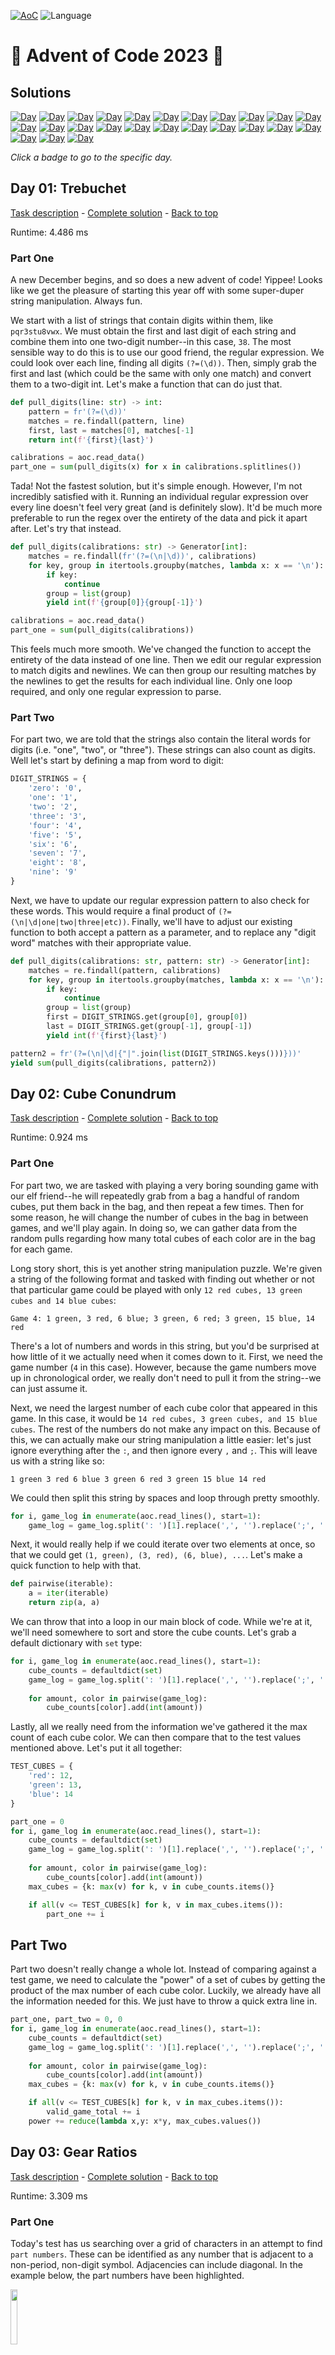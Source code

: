 <!-- Entries between SOLUTIONS and RESULTS tags are auto-generated -->

[![AoC](https://badgen.net/badge/AoC/2023/blue)](https://adventofcode.com/2023)
![Language](https://badgen.net/badge/Language/Python/blue)

# 🎄 Advent of Code 2023 🎄

## Solutions

<!--SOLUTIONS-->

[![Day](https://badgen.net/badge/01/%E2%98%85%E2%98%85/green)](#d01)
[![Day](https://badgen.net/badge/02/%E2%98%85%E2%98%85/green)](#d02)
[![Day](https://badgen.net/badge/03/%E2%98%85%E2%98%85/green)](#d03)
[![Day](https://badgen.net/badge/04/%E2%98%85%E2%98%85/green)](#d04)
[![Day](https://badgen.net/badge/05/%E2%98%85%E2%98%85/green)](#d05)
[![Day](https://badgen.net/badge/06/%E2%98%85%E2%98%85/green)](#d06)
[![Day](https://badgen.net/badge/07/%E2%98%85%E2%98%85/green)](#d07)
[![Day](https://badgen.net/badge/08/%E2%98%85%E2%98%85/green)](#d08)
[![Day](https://badgen.net/badge/09/%E2%98%85%E2%98%85/green)](#d09)
[![Day](https://badgen.net/badge/10/%E2%98%85%E2%98%85/green)](#d10)
[![Day](https://badgen.net/badge/11/%E2%98%85%E2%98%85/green)](#d11)
[![Day](https://badgen.net/badge/12/%E2%98%85%E2%98%85/green)](#d12)
[![Day](https://badgen.net/badge/13/%E2%98%85%E2%98%85/green)](#d13)
[![Day](https://badgen.net/badge/14/%E2%98%85%E2%98%85/green)](#d14)
[![Day](https://badgen.net/badge/15/%E2%98%85%E2%98%85/green)](#d15)
[![Day](https://badgen.net/badge/16/%E2%98%85%E2%98%85/green)](#d16)
[![Day](https://badgen.net/badge/17/%E2%98%85%E2%98%85/green)](#d17)
[![Day](https://badgen.net/badge/18/%E2%98%85%E2%98%85/green)](#d18)
[![Day](https://badgen.net/badge/19/%E2%98%86%E2%98%86/gray)](#d19)
[![Day](https://badgen.net/badge/20/%E2%98%86%E2%98%86/gray)](#d20)
[![Day](https://badgen.net/badge/21/%E2%98%86%E2%98%86/gray)](#d21)
[![Day](https://badgen.net/badge/22/%E2%98%86%E2%98%86/gray)](#d22)
[![Day](https://badgen.net/badge/23/%E2%98%86%E2%98%86/gray)](#d23)
[![Day](https://badgen.net/badge/24/%E2%98%86%E2%98%86/gray)](#d24)
[![Day](https://badgen.net/badge/25/%E2%98%86%E2%98%86/gray)](#d25)

_Click a badge to go to the specific day._

## <a name="d01"></a> Day 01: Trebuchet

[Task description](https://adventofcode.com/2023/day/1) - [Complete solution](day01/trebuchet.py) - [Back to top](#top)  

Runtime: 4.486 ms  

### Part One

A new December begins, and so does a new advent of code! Yippee! Looks like we get the pleasure of starting this year off with some super-duper string manipulation. Always fun.

We start with a list of strings that contain digits within them, like `pqr3stu8vwx`. We must obtain the first and last digit of each string and combine them into one two-digit number--in this case, `38`. The most sensible way to do this is to use our good friend, the regular expression. We could look over each line, finding all digits `(?=(\d))`. Then, simply grab the first and last (which could be the same with only one match) and convert them to a two-digit int. Let's make a function that can do just that.

```python
def pull_digits(line: str) -> int:
    pattern = fr'(?=(\d))'
    matches = re.findall(pattern, line)
    first, last = matches[0], matches[-1]
    return int(f'{first}{last}')

calibrations = aoc.read_data()
part_one = sum(pull_digits(x) for x in calibrations.splitlines())
```

Tada! Not the fastest solution, but it's simple enough. However, I'm not incredibly satisfied with it. Running an individual regular expression over every line doesn't feel very great (and is definitely slow). It'd be much more preferable to run the regex over the entirety of the data and pick it apart after. Let's try that instead.

```python
def pull_digits(calibrations: str) -> Generator[int]:
    matches = re.findall(fr'(?=(\n|\d))', calibrations)
    for key, group in itertools.groupby(matches, lambda x: x == '\n'):
        if key:
            continue
        group = list(group)
        yield int(f'{group[0]}{group[-1]}')

calibrations = aoc.read_data()
part_one = sum(pull_digits(calibrations))
```

This feels much more smooth. We've changed the function to accept the entirety of the data instead of one line. Then we edit our regular expression to match digits and newlines. We can then group our resulting matches by the newlines to get the results for each individual line. Only one loop required, and only one regular expression to parse.

### Part Two

For part two, we are told that the strings also contain the literal words for digits (i.e. "one", "two", or "three"). These strings can also count as digits. Well let's start by defining a map from word to digit:

```python
DIGIT_STRINGS = {
    'zero': '0',
    'one': '1',
    'two': '2',
    'three': '3',
    'four': '4',
    'five': '5',
    'six': '6',
    'seven': '7',
    'eight': '8',
    'nine': '9'
}
```

Next, we have to update our regular expression pattern to also check for these words. This would require a final product of `(?=(\n|\d|one|two|three|etc))`. Finally, we'll have to adjust our existing function to both accept a pattern as a parameter, and to replace any "digit word" matches with their appropriate value.

```python
def pull_digits(calibrations: str, pattern: str) -> Generator[int]:
    matches = re.findall(pattern, calibrations)
    for key, group in itertools.groupby(matches, lambda x: x == '\n'):
        if key:
            continue
        group = list(group)
        first = DIGIT_STRINGS.get(group[0], group[0])
        last = DIGIT_STRINGS.get(group[-1], group[-1])
        yield int(f'{first}{last}')

pattern2 = fr'(?=(\n|\d|{"|".join(list(DIGIT_STRINGS.keys()))}))'
yield sum(pull_digits(calibrations, pattern2))
```

## <a name="d02"></a> Day 02: Cube Conundrum

[Task description](https://adventofcode.com/2023/day/2) - [Complete solution](day02/cube_conundrum.py) - [Back to top](#top)  

Runtime: 0.924 ms  

### Part One

For part two, we are tasked with playing a very boring sounding game with our elf friend--he will repeatedly grab from a bag a handful of random cubes, put them back in the bag, and then repeat a few times. Then for some reason, he will change the number of cubes in the bag in between games, and we'll play again. In doing so, we can gather data from the random pulls regarding how many total cubes of each color are in the bag for each game.

Long story short, this is yet another string manipulation puzzle. We're given a string of the following format and tasked with finding out whether or not that particular game could be played with only `12 red cubes, 13 green cubes and 14 blue cubes`:

    Game 4: 1 green, 3 red, 6 blue; 3 green, 6 red; 3 green, 15 blue, 14 red

There's a lot of numbers and words in this string, but you'd be surprised at how little of it we actually need when it comes down to it. First, we need the game number (`4` in this case). However, because the game numbers move up in chronological order, we really don't need to pull it from the string--we can just assume it.

Next, we need the largest number of each cube color that appeared in this game. In this case, it would be `14 red cubes, 3 green cubes, and 15 blue cubes`. The rest of the numbers do not make any impact on this. Because of this, we can actually make our string manipulation a little easier: let's just ignore everything after the `:`, and then ignore every `,` and `;`. This will leave us with a string like so:

    1 green 3 red 6 blue 3 green 6 red 3 green 15 blue 14 red

We could then split this string by spaces and loop through pretty smoothly.

```python
for i, game_log in enumerate(aoc.read_lines(), start=1):
    game_log = game_log.split(': ')[1].replace(',', '').replace(';', '').split(' ')
```

Next, it would really help if we could iterate over two elements at once, so that we could get `(1, green), (3, red), (6, blue), ...`. Let's make a quick function to help with that.

```python
def pairwise(iterable):
    a = iter(iterable)
    return zip(a, a)
```

We can throw that into a loop in our main block of code. While we're at it, we'll need somewhere to sort and store the cube counts. Let's grab a default dictionary with `set` type:

```python
for i, game_log in enumerate(aoc.read_lines(), start=1):
    cube_counts = defaultdict(set)
    game_log = game_log.split(': ')[1].replace(',', '').replace(';', '').split(' ')
    
    for amount, color in pairwise(game_log):
        cube_counts[color].add(int(amount))
```

Lastly, all we really need from the information we've gathered it the max count of each cube color. We can then compare that to the test values mentioned above. Let's put it all together:

```python
TEST_CUBES = {
    'red': 12,
    'green': 13,
    'blue': 14
}

part_one = 0
for i, game_log in enumerate(aoc.read_lines(), start=1):
    cube_counts = defaultdict(set)
    game_log = game_log.split(': ')[1].replace(',', '').replace(';', '').split(' ')
    
    for amount, color in pairwise(game_log):
        cube_counts[color].add(int(amount))
    max_cubes = {k: max(v) for k, v in cube_counts.items()}

    if all(v <= TEST_CUBES[k] for k, v in max_cubes.items()):
        part_one += i
```

## Part Two

Part two doesn't really change a whole lot. Instead of comparing against a test game, we need to calculate the "power" of a set of cubes by getting the product of the max number of each cube color. Luckily, we already have all the information needed for this. We just have to throw a quick extra line in.

```python
part_one, part_two = 0, 0
for i, game_log in enumerate(aoc.read_lines(), start=1):
    cube_counts = defaultdict(set)
    game_log = game_log.split(': ')[1].replace(',', '').replace(';', '').split(' ')
    
    for amount, color in pairwise(game_log):
        cube_counts[color].add(int(amount))
    max_cubes = {k: max(v) for k, v in cube_counts.items()}

    if all(v <= TEST_CUBES[k] for k, v in max_cubes.items()):
        valid_game_total += i
    power += reduce(lambda x,y: x*y, max_cubes.values())
```

## <a name="d03"></a> Day 03: Gear Ratios

[Task description](https://adventofcode.com/2023/day/3) - [Complete solution](day03/gear_ratios.py) - [Back to top](#top)  

Runtime: 3.309 ms  

### Part One

Today's test has us searching over a grid of characters in an attempt to find `part numbers`. These can be identified as any number that is adjacent to a non-period, non-digit symbol. Adjacencies can include diagonal. In the example below, the part numbers have been highlighted.

<img src="day03/img/part-numbers.png" width="15%"/>

Right away, we can run into a few traps here. It might make sense to approach this as a grid. This would even allow us to get into some sneaky numpy shenanigans that could ease the adjacency detection. However, if we were to take this approach, we would have a hard time getting the entirety of a part number. For example, the part number `617` is adjacent to a `*` symbol. We could pretty easily identify that the `7` is adjacent to the `*`, but to then get the entire number of `617` would be a lot of extra work.

However, if we approach this only as a block of text, it's going to be very hard to discern what it means to be adjacent. We still need some sense of location, which means that the concept of a grid is still useful. Maybe we can use both ideas! Let's start with the whole numbers and try to identify which ones are part numbers. We can do this using (once again) regular expressions.

```python
schematic = aoc.read_data()
for _match in re.finditer(r'(\d+)', schematic):
    val = _match.group()
```

Using re.finditer, we can iterate over each whole digit within the entire block of text. The `_match` object stores both the start of the match and its value. Using the start of the match, we can determine the `(x, y)` location of the number in the corresponding grid.

```python
schematic = aoc.read_data()
schematic_grid = schematic.splitlines()
line_length = len(schematic_grid[0]) + 1

for _match in re.finditer(r'(\d+)', schematic):
    y, x = divmod(_match.start(), line_length)
    val = _match.group()
```

Next, we need to check every point adjacent to the number. Because the number could be of any digit length, we have to use the length of the match to determine how wide of an area to search. In the example below, for part number `633`, we have to check all of the highlighted points. This part number starts at `(6, 2)`, and so we'll need to check every point within `y-range (1, 3)` and `x-range (5, 9)`.

<img src="day03/img/adjacent.png" width="15%"/>

With that in mind, we can use a combination of `itertools.product` and `range` along with the information we've already gathered to easily iterate over all of these points.

```python
schematic = aoc.read_data()
schematic_grid = schematic.splitlines()
line_length = len(schematic_grid[0]) + 1

for _match in re.finditer(r'(\d+)', schematic):
    y, x = divmod(_match.start(), line_length)
    val = _match.group()
    for adj_y, adj_x in itertools.product(range(y-1, y+2), range(x-1, x+len(val)+1)):
        try:
            adj_val = schematic_grid[adj_y][adj_x]
        except IndexError:
            continue
```

Finally, we just need to check if any of those adjacent points contain a symbol of interest. Because we don't explicitly know which symbols we're looking for, it will be easier to check which symbols *don't* interest us.

```python
schematic = aoc.read_data()
schematic_grid = schematic.splitlines()
line_length = len(schematic_grid[0]) + 1

non_symbols = {str(n) for n in range(10)} | {"."}

part_total = 0
for _match in re.finditer(r'(\d+)', schematic):
    y, x = divmod(_match.start(), line_length)
    val = _match.group()
    for adj_y, adj_x in itertools.product(range(y-1, y+2), range(x-1, x+len(val)+1)):
        try:
            adj_val = schematic_grid[adj_y][adj_x]
        except IndexError:
            continue

        if adj_val not in non_symbols:
            part_total += int(val)
```

### Part Two

Part two has us instead checking for `gears`. A gear is defined as any `*` symbol that is adjacent to **exactly** two part numbers. Immediately, you may try to find these by searching the string for that symbol and searching its adjacent points for digits. However, you quickly run into an issue doing this.

In the example below, there are three `*` symbols that could be potential gears. Looking at the middle one, it's pretty easy to identify that it is **not** a gear, due to the fact that there is only one digit adjacent to it. However, the other two (both of which **are** in fact gears), have three digits adjacent to them. It's very difficult in the program to discern which of these digits come from the same part numbers.

<img src="day03/img/gears.png" width="15%"/>

Instead of approaching it that way, let's modify our existing code to store a map of `*` symbols to lists of adjacent part numbers. Whenever we find a `*` in the adjacent points of a part number, we will store the part number in this dictionary, like so:

```python
schematic = aoc.read_data()
schematic_grid = schematic.splitlines()
line_length = len(schematic_grid[0]) + 1

non_symbols = {str(n) for n in range(10)} | {"."}
gear_values = defaultdict(list)

for _match in re.finditer(r'(\d+)', schematic):
    y, x = divmod(_match.start(), line_length)
    val = _match.group()
    for adj_y, adj_x in itertools.product(range(y-1, y+2), range(x-1, x+len(val)+1)):
        try:
            adj_val = schematic_grid[adj_y][adj_x]
        except IndexError:
            continue

        if adj_val not in non_symbols:
            # When a gear is found, add to the gear_values dictonary
            if adj_val == '*':
                gear_values[(adj_y, adj_x)].append(int(val))
```

Once the loop has completed, we can check which gears are valid by checking the length of the list held by the dictionary.

```python
gear_ratios = sum(v[0] * v[1] for v in gear_values.values() if len(v) == 2)
```

## <a name="d04"></a> Day 04: Scratchcards

[Task description](https://adventofcode.com/2023/day/4) - [Complete solution](day04/scratchcards.py) - [Back to top](#top)  

Runtime: 1.323 ms  

### Part One

Day 4 is a little sigh of relief after a slightly more difficult day 3. Given a set of lottery cards, we have to determine which ones are winners. Each card has two sets of numbers: the first are the winning numbers, and the second are numbers we have, as shown below.

    Card 1: 41 48 83 86 17 | 83 86  6 31 17  9 48 53

Thanks to the wonders of `sets`, this is a fairly easy thing to accomplish in python. If we can get the two groups of numbers into their own sets, the `union` of these sets would include only the numbers that appear in **both** sets. The union of two sets can be found using the `&` operator.

<img src="day04/img/union.png" width="70%"/>

With this in mind, let's write some code that can parse the input and create a union of the two sets of numbers.

```python
cards = aoc.read_lines()
for i, card in enumerate(cards, start=1):
    winning, mine = card.split(': ')[1].split(' | ')
    matches = set(winning.split()) & set(mine.split())
```

With this, we can now iterate through each card and calculate its score. The score doubles for each match, starting with 1 point for 1 match. Thus, it has the following trend:

| Matches | Score |
| ------- | ----- |
|       0 |     0 |
|       1 |     1 |
|       2 |     2 |
|       3 |     4 |
|       4 |     8 |

With this in mind, we can create a score function of $score = 2 ^ {matches - 1}$, taking note that the score is `0` when the number of matches is zero. We can use an if check to ensure that there actually are matches before adding to the score in any way.

```python
cards = aoc.read_lines()

score = 0
for i, card in enumerate(cards, start=1):
    winning, mine = card.split(': ')[1].split(' | ')
    matches = set(winning.split()) & set(mine.split())

    if num_matches := len(matches):
        score += 2 ** (num_matches - 1)
```

### Part Two

With part two, the rules change slightly. When we win a card, we instead gain copies of the next `x` cards, where `x` is the number of matches. So, if `Card 3` has 3 matches, we would gain a copy of `Cards 4, 5, and 6`. Where things get a little tricky is that if we have multiple copies of a card, each of the copies will produce their own copies. So if we had 4 copies of `Card 4`, and it has 2 matches, we would get 4 copies each of `Cards 5 and 6`.

This shouldn't complicate things too much. Because `Card x` will only add cards for values higher than `x`, we can still iterate through our cards in numeric order. We'll need a dictionary of how many copies of each card we have, starting with 1 of each. Then, on our winning cards (where there are any matches at all), we'll simply add values to this dictionary equal to the number of copies of the current card. The last thing we need to make sure we check for is that we don't add any copies of cards past the max number of cards.

```python
cards = aoc.read_lines()

copies = {x: 1 for x in range(1, len(cards) + 1)}
for i, card in enumerate(cards, start=1):
    winning, mine = card.split(': ')[1].split(' | ')
    matches = set(winning.split()) & set(mine.split())

    if num_matches := len(matches):
        top_card = min(len(cards), i + num_matches)
        for new_copy in range(i + 1, top_card + 1):
            copies[new_copy] += copies[i]
total_copies = sum(copies.values())
```

## <a name="d05"></a> Day 05: If You Give A Seed A Fertilizer

[Task description](https://adventofcode.com/2023/day/5) - [Complete solution](day05/if_you_give_a_seed_a_fertilizer.py) - [Back to top](#top)  

Runtime: 3.804 ms

### Part One

Today's task has us plotting a seed to a location given a series of maps with rules. As shown below, each map contains a list of numbers, all in sets of 3. If the incoming value meets any of these three rules, it will be changed to a different value. The first of these three numbers indicates the `destination start`, the second is the `source start`, and the third is the `range` of values that can be converted.

    soil-to-fertilizer map:
    0 15 37
    37 52 2
    39 0 15

This means that given the second rule, `37 52 2`, starting at `52`, the next `2` values will be converted linearly from `37`. Thus, `52` would become `37` and `53` would become `38`. Note that instead of viewing the third value as a range, we could instead view it as an ending value by adding it to the `source start`. Let's represent this using a class.

```python
@dataclass
class MapRule:
    dest_start: int
    src_start: int
    src_end: int

    def __contains__(self, val: int) -> bool:
        return self.src_start <= val <= self.src_end
            
    def apply(self, val: int) -> int:
        return (val - self.src_start) + self.dest_start
```

Now, we can very easily determine if a certain integer would apply to a given rule (using `val in rule`), and we can apply the rule to a given integer to change appropriately change it. The next thing we're going to want is a class that can represent our map: `AlmanacMap`. This class needs to be able to convert a list of seeds into a new list.

```python
class AlmanacMap:
    def __init__(self, rules: list[MapRule]):
        self.rules = rules
    
    def convert(self, val: int) -> int:
        for rule in self.rules:
            if val in rule:
                return rule.apply(val)
        return val

    def convert_all(self, values: Iterable[int]) -> list[int]:
        return [self.convert(x) for x in values]
```

The last thing this new class will need is a way to parse the string input for a given map.

```python
class AlmanacMap:
    @staticmethod
    def from_string(map_str: str) -> AlmanacMap:
        rules = []
        for rule in map_str.splitlines()[1:]:
            params = tuple(map(int, rule.split()))
            rules.append(MapRule(
                dest_start = params[0],
                src_start = params[1],
                src_end = params[1] + params[2] - 1
            ))
        return AlmanacMap(rules)

data = aoc.read_chunks()
seeds = list(map(int, data[0].split(':')[1].split()))
maps = [AlmanacMap.from_string(x) for x in data[1:]]
```

Tada! Now we can simply run each map's `convert_all` function on our list of seeds.

```python
part_one = seeds
for _map in maps:
    part_one = _map.convert_all(part_one)
part_one = min(part_one)
```

We can actually simplify that block down even further using `functools.reduce()`.

```python
part_one = reduce(lambda x, y: y.convert_all(x), maps, seeds)
part_one = min(part_one)
```

### Part Two

Things get a little more complicated with part two. Our seed input is no longer just a list of integers, it is actually a list of ranges. Instead of each number representing one seed, every two numbers represents a range of seed: the first being the start of the range and the second being the length of the range, like so:

    [79 14] [55 13]

Running our above solution for every individual seed in these ranges would take **far** too long and is unrealistic. However, because of the way these maps work, we could easily represent our seeds using ranges instead of just single values. Let's define a quick `Range` dataclass and read in our seed input using that:

```python
@dataclass
class Range:
    start: int
    end: int

part_two = [Range(start=start, end=start+_len-1) for start, _len in pairwise(seeds)]
```

There are some instances where this remains fairly easy. Take the case where our entire range falls outside of a given `MapRule`--the range stays unchanged. Another case would be if the entirety of the range falls within a given `MapRule`. In this case, both the start and end of the range would be converted according to the rule--no big deal.

However, there are two more interesting cases that occur when the range is partially within a `MapRule`--one where it starts within the bounds of the rule and extends beyond it, and one where it starts before the bounds of the rule and ends within it. You can even extend these edge cases to form another where a range starts before the bounds of a rule and ends after it.

The chart below displays all of these cases. `s` represents the start of our range, `e` is the end of our range, and the area within `[]` is the bounds of a `MapRule`.

    Normal Case 1: |--------[-s---e---]------|  -- Contains whole range
    Normal Case 2: |-s----e-[---------]------|  -- Does not contain range
    Normal Case 3: |--------[---------]-s--e-|  -- Does not contain range
    
    Edge Case 1:   |---s----[-----e---]------|  -- Contains part of range
    Edge Case 2:   |--------[--s------]---e--|  -- Contains part of range
    Edge Case 3:   |---s----[---------]---e--|  -- Contains part of range

Let's edit our `MapRule` object to accept both `int` and `Range` into its functions. We can use `match` on the value to react differently based on its type. As the chart above shows, we know a `MapRule` contains a range if the start of the range is before the end of the rule's bounds and the end of the range if after the start of the rule's bounds. Lastly, when applying a rule to a range, we want to make sure we only apply it to the correct portion, ignoring the rest.

```python
@dataclass
class MapRule:
    def __contains__(self, val: int | Range) -> bool:
        match val:
            case int(): return self.src_start <= val <= self.src_end
            case Range(): return val.end > self.src_start and val.start < self.src_end
            
    def apply(self, val: int | Range) -> int:
        match val:
            case int(): return (val - self.src_start) + self.dest_start
            case Range(): return Range(
                start = self.apply(max(val.start, self.src_start)),
                end = self.apply(min(val.end, self.src_end)),
            )
```

When one of these edge cases occurs, we need to split the range into 2 or more new ranges to properly account for the changes. Because of this, we will end up with more `Range` objects in our list than what we start with. We can avoid some of the headaches here by changing our `AlmanacMap` class to use generators.

```python
class AlmanacMap:
    def convert(self, val: int | Range) -> Generator[int | Range]:
        for rule in self.rules:
            if val in rule:
                yield rule.apply(val)
                if type(val) is Range:
                    if val.end not in rule:
                        yield from self.convert(Range(rule.src_end, val.end))
                    if val.start not in rule:
                        yield from self.convert(Range(val.start, rule.src_start))
                return
        yield val
    
    def convert_all(self, values: Iterable[int | Range]) -> Generator[int | Range]:
        for v in values:
            yield from self.convert(v)
```

The new `convert` function now uses a generator to essentially output any number of values depending on what is needed. When we have a range, we will check for our edge cases, and recursively `convert` the resulting ranges to check for any new ranges that may occur.

Finally, we just have to get the minimum value. Because our ranges only move in one direction (up), this remains quite easy! Simply find the earliest starting value among our ranges.

```python
part_two = reduce(lambda x, y: y.convert_all(x), maps, part_two)
yield min([x.start for x in part_two])
```

## <a name="d06"></a> Day 06: Wait For It

[Task description](https://adventofcode.com/2023/day/6) - [Complete solution](day06/wait_for_it.py) - [Back to top](#top)  

Runtime: 0.340 ms

### Part One

Today's puzzle has us racing boats--how exciting! Unfortunately, they're just toy boats that can only move in millimeters. The boat has a button that must be held to charge it. The boat's speed will increase by `1 millimeter per second` for every second that the button is held, but while the boat is charging it will not move. We have to beat the records for every race. Each race has two pieces of information: the `record time` and the `record distance`. With the first example (`record time` = 7, `record distance` = 9), we can map out how several variables will react:

| time charging | time moving | speed | distance traveled | beat record |
| ------------- | ----------- | ----- | ----------------- | ----------- |
|             0 |           7 |     0 |                 0 |          No |
|             1 |           6 |     1 |                 6 |          No |
|             2 |           5 |     2 |                10 |         Yes |
|             3 |           4 |     3 |                12 |         Yes |
|             4 |           3 |     4 |                12 |         Yes |
|             5 |           2 |     5 |                10 |         Yes |
|             6 |           1 |     6 |                 6 |          No |
|             7 |           0 |     7 |                 0 |          No |

We can deduce a few mathematical truths from this:

$$
\begin{align}
t_{charging} = t \\
t_{moving} = t_{record} - t_{charging} = t_{record} - t \\
speed = t_{charging} = t \\
distance = t_{moving} * speed = (t_{record} - t) * t \\
distance > distance_{record} => (t_{record} - t) * t > distance_{record} \\
-t^2 + t_{record}t - distance_{record} > 0
\end{align}
$$

That last line looks like a pretty standard quadratic formula, with $a = -1$, $b = t_{record}$, and $c = -distance_{record}$. Since we're gonna need the quadratic formula, let's make a function that can replicate it:

$$t = \frac{-b \pm \sqrt{b^2 - 4ac}}{2a}$$
```python
def quadratic(a: int, b: int, c: int) -> tuple[float, float]:
    _sqrt = math.sqrt(b**2 - 4*a*c)
    _denom = 2*a
    return sorted(((-b + _sqrt) / _denom, (-b - _sqrt) / _denom))
```

Let's look at the values this gives us for each of our example inputs vs the values described in the puzzle's prompt:

| time | distance | ex $t_{min}$ | ex $t_{max}$ | actual $t_{min}$ | actual $t_{max}$ |
| ---- | -------- | ------------ | ------------ | ---------------- | ---------------- |
|    7 |        9 |            2 |            5 |             1.70 |             5.30 |
|   15 |       40 |            4 |           11 |             3.47 |            11.53 |
|   30 |      200 |           11 |           19 |            10.00 |            20.00 |

Rounding our floats is not going to be enough. We don't technically want to solve for when our quadratic equation is equal to 0, we want to solve for when it is greater than 0! Because of this (as you can see in the third row), if our quadratic works out perfectly, we will run into issues. What we actually want to find is both the first `int` after $t_{min}$ and the first `int` before $t_{max}$. We can solve this by using a little bit of `math.ceil()` and `math.floor()`.

```python
def win_possibilities(max_time: int, distance: int) -> int:
    min_t, max_t = quadratic(-1, max_time, -distance)
    return math.ceil(max_t-1) - math.floor(min_t+1) + 1
```

Finally, let's parse our input and run this function

```python
data = [x.split(':')[1] for x in aoc.read_lines()]

times, distances = [list(map(int, x.split())) for x in data]
part_one = [win_possibilities(t, d) for t, d in zip(times, distances)]
part_one = reduce(lambda x, y: x * y, part_one)
```

### Part Two

Part two...really doesn't change anything besides how we interpret our input. Thanks to how we handled part one, it should scale just fine with the larger numbers.

```python
time, distance = [int(x.replace(' ', '')) for x in data]
part_two = win_possibilities(time, distance)
```
## <a name="d07"></a> Day 07: Camel Cards

[Task description](https://adventofcode.com/2023/day/7) - [Complete solution](day07/camel_cards.py) - [Back to top](#top)  

Runtime: 7.123 ms  

### Part One

This was a fun one! We get to play some odd form of poker called "Camel Cards". It appears to be a less complicated version than the poker we are all used to, with the hand rankings purely based on the pairs of cards. The table below shows the cards from highest ranking to lowest ranking. For each ranking, the `Pairs` column is a tuple relating to the number of matching cards in each hand.

| Ranking | Hand            | Pairs           |
| ------- | --------------- | --------------- |
|       7 | Five of a Kind  | (5)             |
|       6 | Four of a Kind  | (4, 1)          |
|       5 | Full House      | (3, 2)          |
|       4 | Three of a Kind | (3, 1, 1)       |
|       3 | Two Pair        | (2, 2, 1)       |
|       2 | One Pair        | (2, 1, 1, 1)    |
|       1 | High Card       | (1, 1, 1, 1, 1) |

Unlike in regular poker, when two hands have the same rank, they do not check the remaining cards from highest to lowest. Instead, they will check each card starting from left to right. If one hand has a higher card, it is the winner. For example:

    Hand A: K2AKA
    Hand B: K9559

Both of the above hands have two pair, meaning they have the same rank. The tiebreaker will then compare the hands card by card from left to right. The first card of each hand is `K`, so it looks at the second card. Hand A's second card is `2`, while Hand B has a `9`. Because `9>2`, we know Hand B outranks Hand A. This is despite Hand A having pairs of `A` and `K`, which in normal poker would outrank Hand B's `K`s and `9`s.

When python compares two tuples or lists, it will compare them element by element. If the first element of tuple `A` is larger than the first element of tuple `B`, then `A > B`. Likewise, if the first element of tuple `A` is less than the first element of tuple `B`, then `A < B`. If both of their first elements are equal, then it will check the second element, and so on. Sounds like a pretty useful mechanic here! And using the hand ranking chart above, you can see that the `Pairs` tuples are already in descending order. So we can define a hand's strength as such:

    hand_strength = (pairs, cards)

Let's create a class that can represent a hand.

```python
class Hand:
    translator = str.maketrans('TJQKA', 'ABCDE')

    def __init__(self, cards: str, bid: int|str):
        self.cards = cards
        self.bid = int(bid)
        self._strength = (self._pairs(), cards.translate(self.translator))
    
    def _pairs(self) -> list[int]:
        return sorted(Counter(self.cards).values(), reverse=True)
    
    def __lt__(self, other: Hand) -> bool:
        return self._strength < other._strength
```

Using `str.maketrans()`, we can convert the face card letters to hex values. And since `'A'` > `'9'`, this will help with our strength comparisons. Of note here is the `_strength` member variable, which stores the tuple mentioned above. The first element is defined using the `pairs()` function, which will count the number of times each card appears, and return a sorted tuple. The second element is our translated hand of cards, so that a hand like `7J8TT` will become `7B8AA`. Finally, we can use the built-in `sorted` method to sort all of our hands.

```python
data = [x.split() for x in aoc.read_lines()]

hands = [Hand(*x) for x in data]
part_one = sum(rank * hand.bid for rank, hand in enumerate(sorted(hands), start=1))
```

### Part Two

In part two, the `J` card is not a jack, but instead a joker! Jokers have lower value than any other card, but act as a wildcard. Due to the way the hand rankings work, this means that a joker will always become a copy of whatever card we already have the most copies of. Let's make a new class that inherits from our previous `Hand` class. We can redefine the `translator` to mess with the card rankings, and we can override the `_pairs()` function to redefine how to calculate our number of pairs.

```python
class JokerHand(Hand):
    translator = str.maketrans('JTQKA', '0ABCD')

    def _pairs(self) -> list[int]:
        counter = Counter(self.cards)
        jokers = counter.pop('J', 0)
        pairs = sorted(counter.values(), reverse=True)
        try:
            pairs[0] += jokers
        except IndexError:
            pairs = [5]
        return pairs

hands = [JokerHand(*x) for x in data]
part_two = sum(rank * hand.bid for rank, hand in enumerate(sorted(hands), start=1))
```

The try/catch block in there catches an edge case where the hand is `JJJJJ`. 

## <a name="d08"></a> Day 08: Haunted Wasteland

[Task description](https://adventofcode.com/2023/day/8) - [Complete solution](day08/haunted_wasteland.py) - [Back to top](#top)  

Runtime: 8.545 ms  

### Part One

Well, first thing's first, let's parse our input. We get two chunks of data: a list of instructions in `LR` format, and a list of nodes and the nodes that they can travel to. Our list of `LR` instructions will be much more useful as `0`s and `1`s.

```python
def parse_node(node_str: str) -> tuple[str, tuple[str, str]]:
    key, values = node_str.split(' = ')
    values = values[1:-1].split(', ')
    return key, values

right_left, nodes = aoc.read_chunks()
INSTRUCTIONS = [int(x == 'R') for x in right_left]
NODE_MAP = {k: v for k, v in map(parse_node, nodes.splitlines())}
```

With our input read, let's start traveling. We can make a function that will accept a starting node and an ending node and return the number of steps. `itertools.cycle()` will help us infinitely cycle through our list of instructions.

```python
def traverse(start: str, end: str) -> int:
    node = start
    for step, dir in enumerate(itertools.cycle(INSTRUCTIONS), start=1):
        node = NODE_MAP[node][dir]
        if node == end:
            break
    return step
part_one = traverse(start='AAA', end='ZZZ')
```

### Part Two

I...wasn't a fan of this part two. Not because it took an obscene amount of time or anything like that, but simply because it makes a number of assumptions about the input that you have to discover. No longer are we moving from one node to another. Instead, we are moving from a set of starting nodes (all nodes ending in `A`), and trying to find the number of steps it takes for all of those nodes to reach a node ending in `Z`.

Unfortunately, just taking a regular train of thought and adjusting our function to accept both sets of starting and ending points takes far too long--we may never finish that loop. So we have to get creative. Theoretically, we could find a point where each node's path begins to loop and then use the Chinese Remainder Theorem to find the point where these cycles intersect. However, that also gets complicated for a few reasons. First, a cycle wouldn't truly repeat until a node has reached the same ending node at the same point in the instruction loop. That on its own wouldn't be that hard to find. However, during this cycle, a node could theoretically encounter multiple ending nodes multiple times. Keeping track of all of these along with the cycle would be difficult, and the Chinese Remainder Theorem can't easily handle it either.

However, it just so happens that the input is specially crafted to make this problem far easier than the problem they describe. If you were to follow the paths that each of the individual starting nodes leads to, you will find the following truths:

* Each starting node will eventually reach a cycle that will only ever hit one ending node
* Each starting node will reach an ending node for the first time in the same amount of time as their cycle
* The paths of each node will not overlap or sync up ever

Putting all of these assumptions together, if we manage to find how long it takes a starting node to reach an ending node, we have also discovered its cycle time. We also know that this cycle time has no offset, and starts at `time=0`. With these truths, we can determine that the nodes will all reach ending nodes at the least common multiple of their cycle times.

    Start @ Node 11A -> 11B -> 11Z -> 11B -> 11Z -> 11B -> 11Z  | Cycle Time = 2
    Start @ Node 22A -> 22B -> 22C -> 22Z -> 22B -> 22C -> 22Z  | Cycle Time = 3

    Answer = lcm([2, 3]) = 6

So what does this all look like in our program? Well let's start by redefining our `traverse()` function to accept a set of ending nodes instead of just a single one.

```python
def traverse(start: str, end: set[str]) -> int:
    node = start
    for step, dir in enumerate(itertools.cycle(INSTRUCTIONS), start=1):
        node = NODE_MAP[node][dir]
        if node in end:
            break
    return step
```

Next, we can determine all of the starting and ending nodes. Finally, we can call `traverse()` on each starting node and use `math.lcm()` to get our answer.

```python
a_nodes = {x for x in NODE_MAP.keys() if x.endswith('A')}
z_nodes = {x for x in NODE_MAP.keys() if x.endswith('Z')}
part_two = math.lcm(*(traverse(x, z_nodes) for x in a_nodes))
```
## <a name="d09"></a> Day 09: Mirage Maintenance

[Task description](https://adventofcode.com/2023/day/9) - [Complete solution](day09/mirage_maintenance.py) - [Back to top](#top)  

Runtime: ...  

### Notes

...  

## <a name="d10"></a> Day 10: Pipe Maze

[Task description](https://adventofcode.com/2023/day/10) - [Complete solution](day10/pipe_maze.py) - [Back to top](#top)  

Runtime: ...  

### Notes

...  

## <a name="d11"></a> Day 11: Cosmic Expansion

[Task description](https://adventofcode.com/2023/day/11) - [Complete solution](day11/cosmic_expansion.py) - [Back to top](#top)  

Runtime: ...  

### Notes

...  

## <a name="d12"></a> Day 12: Hot Springs

[Task description](https://adventofcode.com/2023/day/12) - [Complete solution](day12/hot_springs.py) - [Back to top](#top)  

Runtime: ...  

### Notes

...  

## <a name="d13"></a> Day 13: Point Of Incidence

[Task description](https://adventofcode.com/2023/day/13) - [Complete solution](day13/point_of_incidence.py) - [Back to top](#top)  

Runtime: ...  

### Notes

... 

## <a name="d14"></a> Day 14: Parabolic Reflector Dish

[Task description](https://adventofcode.com/2023/day/14) - [Complete solution](day14/parabolic_reflector_dish.py) - [Back to top](#top)  

Runtime: ...  

### Notes

...  


## <a name="d15"></a> Day 15: Lens Library

[Task description](https://adventofcode.com/2023/day/15) - [Complete solution](day15/lens_library.py) - [Back to top](#top)  

Runtime: ...  

### Notes

...  

## <a name="d16"></a> Day 16: The Floor Will Be Lava

[Task description](https://adventofcode.com/2023/day/16) - [Complete solution](day16/the_floor_will_be_lava.py) - [Back to top](#top)  

Runtime: ...  

### Notes

...  

## <a name="d17"></a> Day 17: Clumsy Crucible

[Task description](https://adventofcode.com/2023/day/17) - [Complete solution](day17/clumsy_crucible.py) - [Back to top](#top)  

Runtime: ...  

### Notes

...  

## <a name="d18"></a> Day 18: Lavaduct Lagoon

[Task description](https://adventofcode.com/2023/day/18) - [Complete solution](day18/lavaduct_lagoon.py) - [Back to top](#top)  

Runtime: ...  

### Notes

...  

